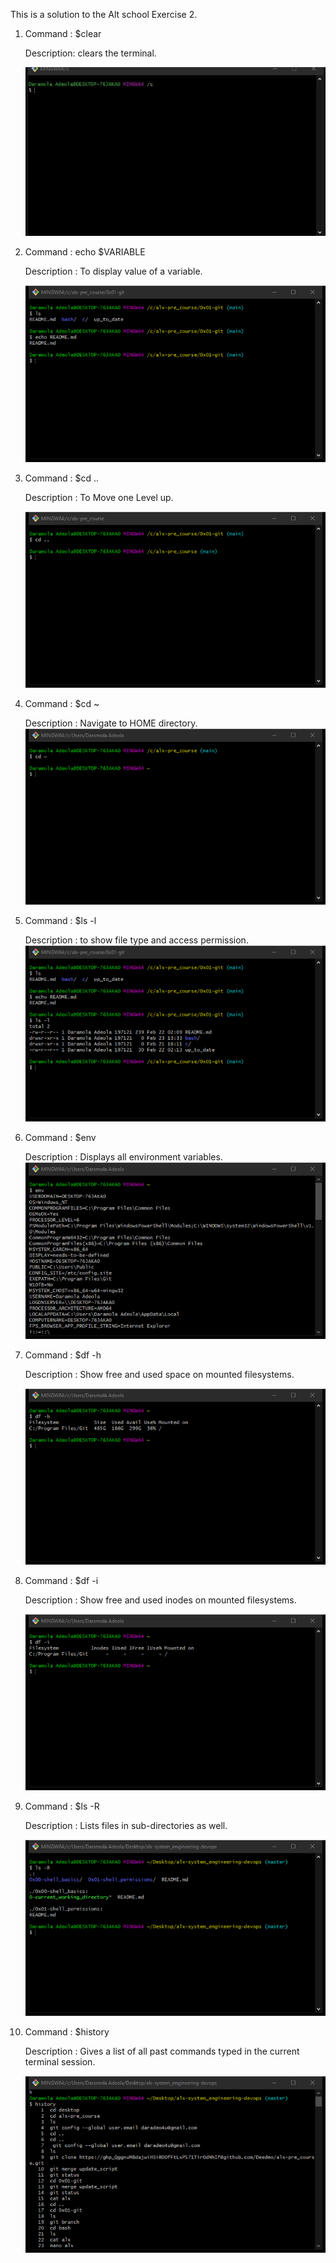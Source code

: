  This is a solution to the Alt school Exercise 2.
 
1.  Command : $clear
    
    Description: clears the terminal.
    
    ![using clear in the terminal](execrise2/images/Picture0.jpg)
2.  Command : echo $VARIABLE
    
    Description : To display value of a variable.
    
    ![using echo command](execrise2/images/Picture1.png)
    
3.  Command : $cd ..
    
    Description : To Move one Level up.
    
    ![moving level up](execrise2/images/Picture2.png)
4.  Command : $cd ~
    
    Description : Navigate to HOME directory.
   ![change to Home directory](execrise2/images/Picture4.png)
   
5.  Command : $ls -l

    Description : to show file type and access permission.
    ![display file permissions](execrise2/images/Picture3.png)
    
6.  Command : $env
    
    Description : Displays all environment variables.
    ![Displays all environment variables](execrise2/images/Picture5.png)

7.  Command : $df -h

    Description : Show free and used space on mounted filesystems.
    
    ![Show free and used space on mounted filesystems](execrise2/images/Picture6.png)
    
8.  Command : $df -i

    Description : Show free and used inodes on mounted filesystems.
    
    ![inodes on mounted filesystems](execrise2/images/Picture8.png)
    
9.  Command : $ls -R 

    Description : Lists files in sub-directories as well.

    ![ Lists files](execrise2/images/Picture9.png)
    
10. Command : $history

    Description : Gives a list of all past commands typed in the current terminal session.
    
    ![history](execrise2/images/Picture10.png)
    
    



    
    